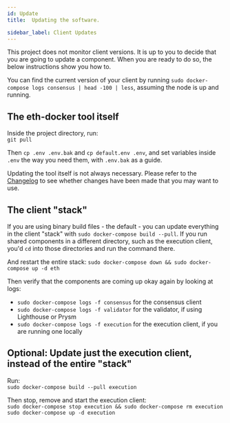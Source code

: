 ```yaml
---
id: Update
title:  Updating the software.

sidebar_label: Client Updates
---
```


This project does not monitor client versions. It is up to you to decide that you
are going to update a component. When you are ready to do so, the below instructions
show you how to.

You can find the current version of your client by running `sudo docker-compose logs consensus | head -100 | less`,
assuming the node is up and running.

## The eth-docker tool itself

Inside the project directory, run:<br />
`git pull`

Then `cp .env .env.bak` and `cp default.env .env`, and set variables inside `.env`
the way you need them, with `.env.bak` as a guide.

Updating the tool itself is not always necessary. Please refer to the [Changelog](../About/Changelog.md) to see
whether changes have been made that you may want to use.

## The client "stack"

If you are using binary build files - the default - you can update everything
in the client "stack" with `sudo docker-compose build --pull`. If you
run shared components in a different directory, such as the execution client,
you'd `cd` into those directories and run the command there.

And restart the entire stack: `sudo docker-compose down && sudo docker-compose up -d eth`

Then verify that the components are coming up okay again by looking at logs:
- `sudo docker-compose logs -f consensus` for the consensus client
- `sudo docker-compose logs -f validator` for the validator, if using Lighthouse or Prysm
- `sudo docker-compose logs -f execution` for the execution client, if you are running one locally

## Optional: Update just the execution client, instead of the entire "stack"

Run:<br />
`sudo docker-compose build --pull execution`

Then stop, remove and start the execution client:<br />
`sudo docker-compose stop execution && sudo docker-compose rm execution`<br />
`sudo docker-compose up -d execution`
